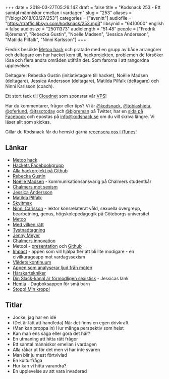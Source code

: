 +++
date = 2018-03-27T05:26:14Z
draft = false
title = "Kodsnack 253 - Ett samtal människor emellan i vardagen"
slug = "253"
aliases = ["/blog/2018/03/27/253"]
categories = ["avsnitt"]
audiofile = "https://traffic.libsyn.com/kodsnack/253.mp3"
libsynid = "6410000"
english = false
audiosize = "25011373"
audiolength = "51:48"
people = ["Fredrik Björeman", "Rebecka Gustin", "Noëlle Madsen", "Jessica Andersson", "Matilda Pilfalk", "Ninni Karlsson"]
+++

Fredrik besökte [Metoo hack](https://metoohack.se/) och pratade med en grupp av både arrangörer och deltagare om hur hacket kom till, hackprojekten, problemen de försöker lösa och flera andra områden utifrån det. Som farorna i att rangordna upplevelser.

Deltagare: Rebecka Gustin (initiativtagare till hacket), Noëlle Madsen (deltagare), Jessica Andersson (deltagare), Matilda Pilfalk (deltagare) och Ninni Karlsson (coach).

Ett stort tack till [Cloudnet](http://www.cloudnet.se) som sponsrar vår [VPS](http://en.wikipedia.org/wiki/Virtual_private_server)!

Har du kommentarer, frågor eller tips? Vi är [@kodsnack](https://www.twitter.com/kodsnack), [@tobiashieta](https://www.twitter.com/tobiashieta), [@oferlund](https://www.twitter.com/oferlund), [@itssotoday](https://twitter.com/itssotoday) och [@bjoreman](https://www.twitter.com/bjoreman) på Twitter, har en [sida på Facebook](https://www.facebook.com/kodsnack) och epostas på [info@kodsnack.se](mailto:info@kodsnack.se) om du vill skriva längre. Vi läser allt som skickas.

Gillar du Kodsnack får du hemskt gärna [recensera oss i iTunes](http://itunes.apple.com/se/podcast/kodsnack/id561631498?l=en)!

## Länkar ##
* [Metoo hack](https://metoohack.se/)
* [Hackets Facebookgrupp](https://www.facebook.com/groups/1557820994300081/)
* [Alla hackprojekt på Github](https://github.com/MeTooHack)
* [Rebecka Gustin](https://twitter.com/rebeckagustin)
* [Noëlle Madsen](mailto:noelle.madsen@chalmersstudentkar.se) - kommunikationsansvarig på Chalmers studentkår
* [Chalmers mot sexism](https://docs.google.com/forms/d/e/1FAIpQLSecekrglJNiOHxc7IK4oIggjLkMn0lf8t1_kzx-c6cUXPgsgA/viewform)
* [Jessica Andersson](https://www.linkedin.com/in/anderssonjessica/)
* [Matilda Pilfalk](https://www.linkedin.com/in/matilda-pilfalk-0b7820151/)
* [Skyltmax](https://skyltmax.se/)
* [Ninni Carlsson](https://gu.se/omuniversitetet/personal/?userId=xcarni) - lektor könsrelaterat våld, sexuella övergrepp, bearbetning, genus, högskolepedagogik på Göteborgs universitet
* [Metoo](https://sv.wikipedia.org/wiki/Metoo)
* [Med vilken rätt](https://www.sydsvenskan.se/story/natkampajnjen-med-vilken-ratt)
* [Tystnadtagning](https://www.svtplay.se/video/17165118/tystnadtagning-nar-viskningarna-blev-till-rop)
* [Jenny Meyer](https://www.gu.se/omuniversitetet/personal?userId=xmeyje&departmentId=022470)
* [Chalmers innovation](https://innovationskontor.chalmers.se/)
* Metool - [presentation](https://github.com/MeTooHack/Team5/blob/master/metool.mp4?raw=true) och [Github](https://metoohack.se/showcase)
* [Impact](https://github.com/MeTooHack/Team15) - appen som vill hjälpa fler att bli lite modigare - en civilkurageapp mot vardagssexism
* [Våldets kontinuum](https://www.tandfonline.com/doi/abs/10.1080/07448481.1992.9936276)
* [Appen som analyserar ljud från möten](https://github.com/MeTooHack/Team10)
* [Härskartekniker](https://en.wikipedia.org/wiki/Master_suppression_techniques)
* [Din Slack-kanal är förmodligen sexistisk](https://work.qz.com/1128150/your-companys-slack-is-probably-sexist/) - Jessicas länk
* [Hemla](https://github.com/MeTooHack/Team4) - Dagboksappen för små barn
* [Stopp! Min kropp!](https://www.raddabarnen.se/vad-vi-gor/barn-utsatta-for-sexuella-overgrepp/stopp-min-kropp/)

## Titlar ##
* Jocke, jag har en idé
* (Det är lätt att handleda) När det finns en egen drivkraft
* (Man kan proppa in) Hur många perspektiv som helst
* Kan man ens säga eller göra det här?
* En utmaning att hitta rätt frågor
* Ett samtal människor emellan i vardagen
* Alla råkar ut för det men vi har inte svaren
* Man blir ju mest förtvivlad
* En kulturfråga
* Hur kan vi hitta varandra?
* En upplevelse av att vara invaderad